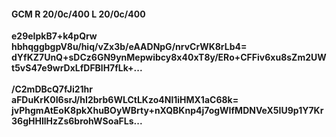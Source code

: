 #### GCM R 20/0c/400 L 20/0c/400
**e29eIpkB7+k4pQrw**<br/>**hbhqggbgpV8u/hiq/vZx3b/eAADNpG/nrvCrWK8rLb4=**<br/>**dYfKZ7UnQ+sDCz6GN9ynMepwibcy8x40xT8y/ERo+CFFiv6xu8sZm2UWt5vS47e9wrDxLfDFBlH7fLk+...**<br/><br/>
**/C2mDBcQ7fJi21hr**<br/>**aFDuKrK0I6srJ/hI2brb6WLCtLKzo4Nl1iHMX1aC68k=**<br/>**jvPhgmAtEoK8pkXhuBOyWBrty+nXQBKnp4j7ogWIfMDNVeX5IU9p1Y7Kr36gHHIlHzZs6brohWSoaFLs...**